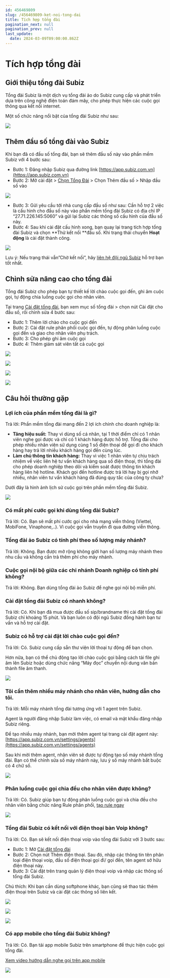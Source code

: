 ```yaml
---
id: 456469809
slug: /456469809-ket-noi-tong-dai
title: Tích hợp tổng đài
pagination_next: null
pagination_prev: null
last_update:
  date: 2024-03-09T09:00:00.862Z
---
```


# Tích hợp tổng đài



## Giới thiệu tổng đài Subiz


Tổng đài Subiz là một dịch vụ tổng đài ảo do Subiz cung cấp và phát triển dựa trên công nghệ điện toán đám mây, cho phép thực hiện các cuộc gọi thông qua kết nối internet. 



Một số chức năng nổi bật của tổng đài Subiz như sau:




![](https://vcdn.subiz-cdn.com/file/95de6931490340a05bf841b918815b814433e9fde96e168fdec86a3fbd5564c2_acpxkgumifuoofoosble)

## Thêm đầu số tổng đài vào Subiz


Khi bạn đã có đầu số tổng đài, bạn sẽ thêm đầu số này vào phần mềm Subiz với 4 bước sau:

- Bước 1: Đăng nhập Subiz qua đường link [https://app.subiz.com.vn](https://app.subiz.com.vn)
- Bước 2: Mở cài đặt > [Chọn Tổng Đài](https://app.subiz.com.vn/settings/call-center) > Chọn Thêm đầu số > Nhập đầu số vào




![](https://vcdn.subiz-cdn.com/file/8724013014348bf80c56c9dccce8c1c5f98a86338d11d49d2ffd4eb3612144fc_acpxkgumifuoofoosble)




- Bước 3: Gửi yêu cầu tới nhà cung cấp đầu số như sau: Cần hỗ trợ 2 việc là cấu hình cho đầu số này vào phần mềm tổng đài Subiz có địa chỉ IP “27.71.226.145:5060” và gửi lại Subiz các thông số cấu hình của đầu số này.
- Bước 4: Sau khi cài đặt cấu hình xong, bạn quay lại trang tích hợp tổng đài Subiz và chọn **Thử kết nối **đầu số. Khi trạng thái chuyển **Hoạt động** là cài đặt thành công.


![](https://vcdn.subiz-cdn.com/file/c3d70d4f9ddf27981fe6bed00989bc1884862bd4356a4689d924eecc026dbc7f_acpxkgumifuoofoosble)


Lưu ý: Nếu trạng thái vẫn”Chờ kết nối”, hãy [liên hệ đội ngũ Subiz](https://zalo.me/935022139843821727) hỗ trợ bạn tốt nhất. 






## Chỉnh sửa nâng cao cho tổng đài


Tổng đài Subiz cho phép bạn tự thiết kế lời chào cuộc gọi đến, ghi âm cuộc gọi, tự động chia luồng cuộc gọi cho nhân viên. 



Tại trang [Cài đặt tổng đài](https://app.subiz.com.vn/settings/call-center), bạn xem mục số tổng đài > chọn nút Cài đặt cho đầu số, rồi chỉnh sửa 4 bước sau:

- Bước 1: Thêm lời chào cho cuộc gọi đến
- Bước 2: Cài đặt rule phân phối cuộc gọi đến, tự động phân luồng cuộc gọi đến và giao cho nhân viên phụ trách.
- Bước 3: Cho phép ghi âm cuộc gọi
- Bước 4: Thêm giám sát viên tất cả cuộc gọi


![](https://vcdn.subiz-cdn.com/file/069b15455b122ba3931222fd99dee211c65bfa56f88996900b18753d43cc48c5_acpxkgumifuoofoosble)



![](https://vcdn.subiz-cdn.com/file/7d6772fe7a51fe0a2717a38a97dc89ab2fbd4e07de36c875d437d3196c16d17f_acpxkgumifuoofoosble)



![](https://vcdn.subiz-cdn.com/file/5ee84565c2920e60e7a4abe0c10a42ebb84d4f83c0e0fe539060793fe9e92328_acpxkgumifuoofoosble)



![](https://vcdn.subiz-cdn.com/file/121f9a1f9798f22c6b2d1ca47072888e733e979c4c2897b91f6f2801089915ba_acpxkgumifuoofoosble)



## Câu hỏi thường gặp

### Lợi ích của phần mềm tổng đài là gì? 


Trả lời: Phần mềm tổng đài mang đến 2 lợi ích chính cho doanh nghiệp là:

- **Tăng hiệu suất:** Thay vì dùng số cá nhân, tại 1 thời điểm chỉ có 1 nhân viên nghe gọi được và chỉ có 1 khách hàng được hỗ trợ. Tổng đài cho phép nhiều nhân viên sử dụng cùng 1 số điện thoại để gọi đi cho khách hàng hay trả lời nhiều khách hàng gọi đến cùng lúc.
- **Làm chủ thông tin khách hàng:** Thay vì việc 1 nhân viên tự chịu trách nhiệm về việc liên hệ tư vấn khách hàng qua số điện thoại, thì tổng đài cho phép doanh nghiệp theo dõi và kiểm soát được thông tin khách hàng liên hệ hotline. Khách gọi đến hotline được trả lời hay bị gọi nhỡ nhiều, nhân viên tư vấn khách hàng đã đúng quy tắc của công ty chưa?

Dưới đây là hình ảnh lịch sử cuộc gọi trên phần mềm tổng đài Subiz.


![](https://vcdn.subiz-cdn.com/file/1bac3afba449964931e83a8a3943b2b45e59ffd2393e9e76eecb85c0f395922a_acpxkgumifuoofoosble)



### Có mất phí cước gọi khi dùng tổng đài Subiz?


Trả lời: Có. Bạn sẽ mất phí cước gọi cho nhà mạng viễn thông (Viettel, MobiFone, Vinaphone,..). Vì cuộc gọi vẫn truyền đi qua đường viễn thông.
### Tổng đài ảo Subiz có tính phí theo số lượng máy nhánh?


Trả lời: Không. Bạn được mở rộng không giới hạn số lượng máy nhánh theo nhu cầu và không cần trả thêm phí cho máy nhánh.
### Cuộc gọi nội bộ giữa các chi nhánh Doanh nghiệp có tính phí không?


Trả lời: Không. Bạn dùng tổng đài ảo Subiz để nghe gọi nội bộ miễn phí.
### Cài đặt tổng đài Subiz có nhanh không?


Trả lời: Có. Khi bạn đã mua được đầu số sip/brandname thì cài đặt tổng đài Subiz chỉ khoảng 15 phút. Và bạn luôn có đội ngũ Subiz đồng hành bạn tư vấn và hỗ trợ cài đặt.


### Subiz có hỗ trợ cài đặt lời chào cuộc gọi đến?


Trả lời: Có. Subiz cung cấp sẵn thư viện lời thoại tự động để bạn chọn. 

Hơn nữa, bạn có thể chủ động tạo lời chào cuộc gọi bằng cách tải file ghi âm lên Subiz hoặc dùng chức năng “Máy đọc” chuyển nội dung văn bản thành file âm thanh.




![](https://vcdn.subiz-cdn.com/file/36d98eb69a7a5d9f202f22e726eeed36c8ab4e2cc0b3539a6b8c34aa5423775c_acpxkgumifuoofoosble)



### Tôi cần thêm nhiều máy nhánh cho nhân viên, hướng dẫn cho tôi.


Trả lời: Mỗi máy nhánh tổng đài tương ứng với 1 agent trên Subiz.

Agent là người đăng nhập Subiz làm việc, có email và mật khẩu đăng nhập Subiz riêng.

Để tạo nhiều máy nhánh, bạn mời thêm agent tại trang cài đặt agent này: [https://app.subiz.com.vn/settings/agents](https://app.subiz.com.vn/settings/agents)



Sau khi mời thêm agent, nhân viên sẽ được tự động tạo số máy nhánh tổng đài. Bạn có thể chỉnh sửa số máy nhánh này, lưu ý số máy nhánh bắt buộc có 4 chữ số.


![](https://vcdn.subiz-cdn.com/file/9b9d6641c26f94bdf87df229faaed166e5d297e66df4b54be9bfbf1d3b60f819_acpxkgumifuoofoosble)



### Phân luồng cuộc gọi chia đều cho nhân viên được không?


Trả lời: Có. Subiz giúp bạn tự động phân luồng cuộc gọi và chia đều cho nhân viên bằng chức năng Rule phân phối, [tạo rule ngay](https://app.subiz.com.vn/settings/rule-setting)


![](https://vcdn.subiz-cdn.com/file/f1daec9ad1d20de55afe699dafca981e4bfc7ee0d4159ff8857501cbd807c0cd_acpxkgumifuoofoosble)



### Tổng đài Subiz có kết nối với điện thoại bàn Voip không?




Trả lời: Có. Bạn sẽ kết nối điện thoại voip vào tổng đài Subiz với 3 bước sau:

- Bước 1: Mở [Cài đặt tổng đài](https://app.subiz.com.vn/settings/call-center)
- Bước 2: Chọn nút Thêm điện thoại. Sau đó, nhập các thông tin tên phân loại điện thoại voip, đầu số điện thoại gọi đi/ gọi đến, tên agent sở hữu điện thoại này.
- Bước 3: Cài đặt trên trang quản lý điện thoại voip và nhập các thông số tổng đài Subiz.

Chú thích: Khi bạn cần dùng softphone khác, bạn cũng sẽ thao tác thêm điện thoại trên Subiz và cài đặt các thông số liên kết.




![](https://vcdn.subiz-cdn.com/file/80951454853d613475cbf59c57f3365197cb56a6dde8a3bc3694a256dd723d0d_acpxkgumifuoofoosble)



![](https://vcdn.subiz-cdn.com/file/53c07dba3276756aad4e027c3b095253732bb0ab53e7db5aea900ca3a2a1b99c_acpxkgumifuoofoosble)





![](https://vcdn.subiz-cdn.com/file/07bd3cbf4864152c1af832b33aab56e21ea78f54b7a642383932644ce7a40fa2_acpxkgumifuoofoosble)





### Có app mobile cho tổng đài Subiz không?


Trả lời: Có. Bạn tải app mobile Subiz trên smartphone để thực hiện cuộc gọi tổng đài.

[Xem video hướng dẫn nghe gọi trên app mobile](https://www.youtube.com/watch?v=S9wVGrxhYks)


![](https://vcdn.subiz-cdn.com/file/d30c32b9fa60a4fc026e877ec78eb0578555358e9131c6b75ed8fdb53e2763cb_acpxkgumifuoofoosble)